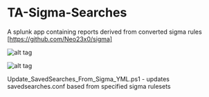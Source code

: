 # TA-Sigma-Searches

A splunk app containing reports derived from converted sigma rules [https://github.com/Neo23x0/sigma]

![alt tag](https://github.com/dstaulcu/TA-Sigma-Searches/blob/master/screencap1.JPG)

![alt tag](https://github.com/dstaulcu/TA-Sigma-Searches/blob/master/screencap2.JPG)

Update_SavedSearches_From_Sigma_YML.ps1 - updates savedsearches.conf based from specified sigma rulesets
